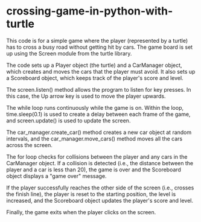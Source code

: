 # crossing-game-in-python-with-turtle

This code is for a simple game where the player (represented by a turtle) has to cross a busy road without getting hit by cars. The game board is set up using the Screen module from the turtle library.

The code sets up a Player object (the turtle) and a CarManager object, which creates and moves the cars that the player must avoid. It also sets up a Scoreboard object, which keeps track of the player's score and level.

The screen.listen() method allows the program to listen for key presses. In this case, the Up arrow key is used to move the player upwards.

The while loop runs continuously while the game is on. Within the loop, time.sleep(0.1) is used to create a delay between each frame of the game, and screen.update() is used to update the screen.

The car_manager.create_car() method creates a new car object at random intervals, and the car_manager.move_cars() method moves all the cars across the screen.

The for loop checks for collisions between the player and any cars in the CarManager object. If a collision is detected (i.e., the distance between the player and a car is less than 20), the game is over and the Scoreboard object displays a "game over" message.

If the player successfully reaches the other side of the screen (i.e., crosses the finish line), the player is reset to the starting position, the level is increased, and the Scoreboard object updates the player's score and level.

Finally, the game exits when the player clicks on the screen.
